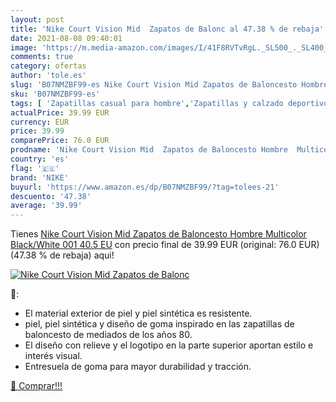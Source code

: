```yaml
---
layout: post
title: 'Nike Court Vision Mid  Zapatos de Balonc al 47.38 % de rebaja'
date: 2021-08-08 09:40:01
image: 'https://m.media-amazon.com/images/I/41F8RVTvRgL._SL500_._SL400_.jpg'
comments: true
category: ofertas
author: 'tole.es'
slug: 'B07NMZBF99-es Nike Court Vision Mid Zapatos de Baloncesto Hombre...'
sku: 'B07NMZBF99-es'
tags: [ 'Zapatillas casual para hombre','Zapatillas y calzado deportivo para hombre','Zapatos','Zapatos para hombre','Zapatos y complementos','nike','zapatos', ]
actualPrice: 39.99 EUR
currency: EUR
price: 39.99
comparePrice: 76.0 EUR
prodname: 'Nike Court Vision Mid  Zapatos de Baloncesto Hombre  Multicolor  Black/White 001   40.5 EU'
country: 'es'
flag: '🇪🇸'
brand: 'NIKE'
buyurl: 'https://www.amazon.es/dp/B07NMZBF99/?tag=tolees-21'
descuento: '47.38'
average: '39.99'
---
```


Tienes [Nike Court Vision Mid  Zapatos de Baloncesto Hombre  Multicolor  Black/White 001   40.5 EU](https://www.amazon.es/dp/B07NMZBF99/?tag=tolees-21) con precio final de  39.99 EUR (original: 76.0 EUR) (47.38 %  de rebaja) aqui!

[![Nike Court Vision Mid  Zapatos de Balonc](https://m.media-amazon.com/images/I/41F8RVTvRgL._SL500_._SL400_.jpg)](https://www.amazon.es/dp/B07NMZBF99/?tag=tolees-21)

🔎:

- El material exterior de piel y piel sintética es resistente.
- piel, piel sintética y diseño de goma inspirado en las zapatillas de baloncesto de mediados de los años 80.
- El diseño con relieve y el logotipo en la parte superior aportan estilo e interés visual.
- Entresuela de goma para mayor durabilidad y tracción.

[🛒 Comprar!!!](https://www.amazon.es/dp/B07NMZBF99/?tag=tolees-21)
